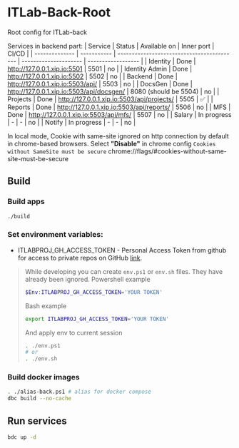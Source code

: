 # ITLab-Back-Root
Root config for ITLab-back


Services in backend part:
| Service        | Status      | Available on                               | Inner port            | CI/CD              |
| -------------- | ----------- | ------------------------------------------ | --------------------- | ------------------ |
| Identity       | Done        | http://127.0.0.1.xip.io:5501               | 5501                  | no                 |
| Identity Admin | Done        | http://127.0.0.1.xip.io:5502               | 5502                  | no                 |
| Backend        | Done        | http://127.0.0.1.xip.io:5503/api/          | 5503                  | no                 |
| DocsGen        | Done        | http://127.0.0.1.xip.io:5503/api/docsgen/  | 8080 (should be 5504) | no                 |
| Projects       | Done        | http://127.0.0.1.xip.io:5503/api/projects/ | 5505                  | :white_check_mark: |
| Reports        | Done        | http://127.0.0.1.xip.io:5503/api/reports/  | 5506                  | no                 |
| MFS            | Done        | http://127.0.0.1.xip.io:5503/api/mfs/      | 5507                  | no                 |
| Salary         | In progress | -                                          | -                     | no                 |
| Notify         | In progress | -                                          | -                     | no                 |

In local mode, Cookie with same-site ignored on http connection by default in chrome-based browsers. Select **"Disable"** in chrome config `Cookies without SameSite must be secure` chrome://flags/#cookies-without-same-site-must-be-secure

## Build

### Build apps
```bash
./build
```

### Set environment variables:
* ITLABPROJ_GH_ACCESS_TOKEN - Personal Access Token from github for access to private repos on GitHub [link](https://github.com/settings/tokens).

> While developing you can create `env.ps1` or `env.sh` files. They have already been ignored.
> Powershell example
> ```powershell
> $Env:ITLABPROJ_GH_ACCESS_TOKEN='YOUR TOKEN'
> ```
> Bash example
> ```bash
> export ITLABPROJ_GH_ACCESS_TOKEN='YOUR TOKEN'
> ```
> And apply env to current session
> ```bash
> . ./env.ps1
> # or
> . ./env.sh
> ```

### Build docker images

```bash
. ./alias-back.ps1 # alias for docker compose
dbc build --no-cache
```

## Run services

```bash
bdc up -d
```